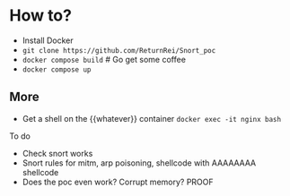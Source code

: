 # How to?

- Install Docker
- `git clone https://github.com/ReturnRei/Snort_poc`
- `docker compose build` \# Go get some coffee
- `docker compose up`

## More
- Get a shell on the {{whatever}} container `docker exec -it nginx bash`

To do 
- Check snort works
- Snort rules for mitm, arp poisoning, shellcode with AAAAAAAA shellcode
- Does the poc even work? Corrupt memory? PROOF  